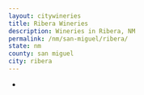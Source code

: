 ```yaml
---
layout: citywineries
title: Ribera Wineries
description: Wineries in Ribera, NM
permalink: /nm/san-miguel/ribera/
state: nm
county: san miguel
city: ribera
---
```

-
